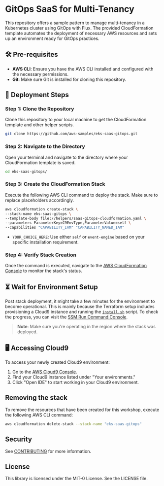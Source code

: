 # GitOps SaaS for Multi-Tenancy

This repository offers a sample pattern to manage multi-tenancy in a Kubernetes cluster using GitOps with Flux. The provided CloudFormation template automates the deployment of necessary AWS resources and sets up an environment ready for GitOps practices.

## 🛠 Pre-requisites

- **AWS CLI**: Ensure you have the AWS CLI installed and configured with the necessary permissions.
- **Git**: Make sure Git is installed for cloning this repository.

## 🚀 Deployment Steps

### Step 1: Clone the Repository

Clone this repository to your local machine to get the CloudFormation template and other helper scripts.

```bash
git clone https://github.com/aws-samples/eks-saas-gitops.git
```

### Step 2: Navigate to the Directory

Open your terminal and navigate to the directory where your CloudFormation template is saved.

```bash
cd eks-saas-gitops/
```

### Step 3: Create the CloudFormation Stack

Execute the following AWS CLI command to deploy the stack. Make sure to replace placeholders accordingly.

```bash
aws cloudformation create-stack \
--stack-name eks-saas-gitops \
--template-body file://helpers/saas-gitops-cloudformation.yaml \
--parameters ParameterKey=C9EnvType,ParameterValue=self \
--capabilities "CAPABILITY_IAM" "CAPABILITY_NAMED_IAM"
```

- `YOUR_CHOICE_HERE`: Use either `self` or `event-engine` based on your specific installation requirement.

### Step 4: Verify Stack Creation

Once the command is executed, navigate to the [AWS CloudFormation Console](https://console.aws.amazon.com/cloudformation/) to monitor the stack's status.

## ⏳ Wait for Environment Setup

Post stack deployment, it might take a few minutes for the environment to become operational. This is mainly because the Terraform setup includes provisioning a Cloud9 instance and running the [`install.sh`](./install.sh) script. To check the progress, you can visit the [SSM Run Command Console](https://console.aws.amazon.com/systems-manager/run-command/executing-commands).

> **Note**: Make sure you're operating in the region where the stack was deployed.

## 🖥 Accessing Cloud9

To access your newly created Cloud9 environment:

1. Go to the [AWS Cloud9 Console](https://console.aws.amazon.com/cloud9/).
2. Find your Cloud9 instance listed under "Your environments."
3. Click "Open IDE" to start working in your Cloud9 environment.

## Removing the stack

To remove the resources that have been created for this workshop, execute the following AWS CLI command:

```bash
aws cloudformation delete-stack --stack-name "eks-saas-gitops"
```

## Security

See [CONTRIBUTING](CONTRIBUTING.md#security-issue-notifications) for more information.

## License

This library is licensed under the MIT-0 License. See the LICENSE file.

